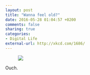 ```yaml
---
layout: post
title: "Wanna feel old?"
date: 2016-05-28 01:04:57 +0200
comments: false
sharing: true
categories: 
- Digital Life
external-url: http://xkcd.com/1686/
---
```


<figure>
<img src="http://imgs.xkcd.com/comics/feel_old.png"/>
</figure>

Ouch.